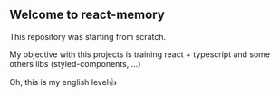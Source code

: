 ## Welcome to react-memory

This repository was starting from scratch.

My objective with this projects is training react + typescript and some others libs (styled-components, ...)

Oh, this is my english level👍